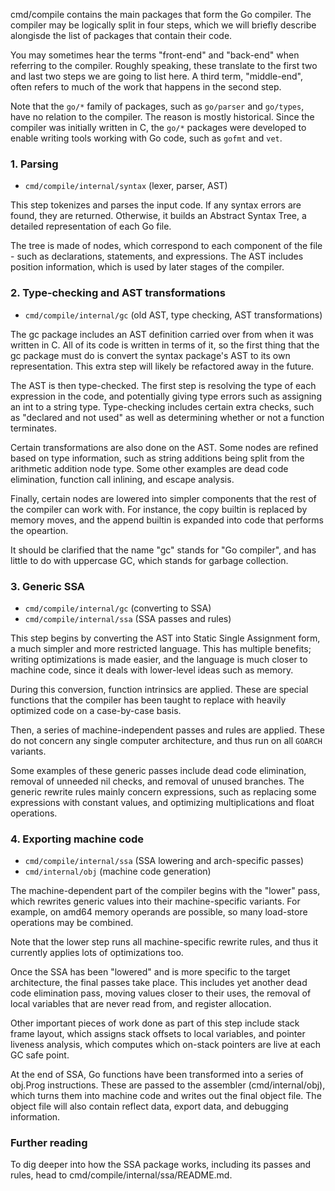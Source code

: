 cmd/compile contains the main packages that form the Go compiler. The compiler
may be logically split in four steps, which we will briefly describe alongisde
the list of packages that contain their code.

You may sometimes hear the terms "front-end" and "back-end" when referring to
the compiler. Roughly speaking, these translate to the first two and last two
steps we are going to list here. A third term, "middle-end", often refers to
much of the work that happens in the second step.

Note that the `go/*` family of packages, such as `go/parser` and `go/types`,
have no relation to the compiler. The reason is mostly historical. Since the
compiler was initially written in C, the `go/*` packages were developed to
enable writing tools working with Go code, such as `gofmt` and `vet`.

### 1. Parsing

* `cmd/compile/internal/syntax` (lexer, parser, AST)

This step tokenizes and parses the input code. If any syntax errors are found,
they are returned. Otherwise, it builds an Abstract Syntax Tree, a detailed
representation of each Go file.

The tree is made of nodes, which correspond to each component of the file - such
as declarations, statements, and expressions. The AST includes position
information, which is used by later stages of the compiler.

### 2. Type-checking and AST transformations

* `cmd/compile/internal/gc` (old AST, type checking, AST transformations)

The gc package includes an AST definition carried over from when it was written
in C. All of its code is written in terms of it, so the first thing that the gc
package must do is convert the syntax package's AST to its own representation.
This extra step will likely be refactored away in the future.

The AST is then type-checked. The first step is resolving the type of each
expression in the code, and potentially giving type errors such as assigning an
int to a string type. Type-checking includes certain extra checks, such as
"declared and not used" as well as determining whether or not a function
terminates.

Certain transformations are also done on the AST. Some nodes are refined based
on type information, such as string additions being split from the arithmetic
addition node type. Some other examples are dead code elimination, function call
inlining, and escape analysis.

Finally, certain nodes are lowered into simpler components that the rest of the
compiler can work with. For instance, the copy builtin is replaced by memory
moves, and the append builtin is expanded into code that performs the opeartion.

It should be clarified that the name "gc" stands for "Go compiler", and has
little to do with uppercase GC, which stands for garbage collection.

### 3. Generic SSA

* `cmd/compile/internal/gc` (converting to SSA)
* `cmd/compile/internal/ssa` (SSA passes and rules)

This step begins by converting the AST into Static Single Assignment form, a
much simpler and more restricted language. This has multiple benefits; writing
optimizations is made easier, and the language is much closer to machine code,
since it deals with lower-level ideas such as memory.

During this conversion, function intrinsics are applied. These are special
functions that the compiler has been taught to replace with heavily optimized
code on a case-by-case basis.

Then, a series of machine-independent passes and rules are applied. These do not
concern any single computer architecture, and thus run on all `GOARCH` variants.

Some examples of these generic passes include dead code elimination, removal of
unneeded nil checks, and removal of unused branches. The generic rewrite rules
mainly concern expressions, such as replacing some expressions with constant
values, and optimizing multiplications and float operations.

### 4. Exporting machine code

* `cmd/compile/internal/ssa` (SSA lowering and arch-specific passes)
* `cmd/internal/obj` (machine code generation)

The machine-dependent part of the compiler begins with the "lower" pass, which
rewrites generic values into their machine-specific variants. For example, on
amd64 memory operands are possible, so many load-store operations may be combined.

Note that the lower step runs all machine-specific rewrite rules, and thus it
currently applies lots of optimizations too.

Once the SSA has been "lowered" and is more specific to the target architecture,
the final passes take place. This includes yet another dead code elimination
pass, moving values closer to their uses, the removal of local variables that
are never read from, and register allocation.

Other important pieces of work done as part of this step include stack frame
layout, which assigns stack offsets to local variables, and pointer liveness
analysis, which computes which on-stack pointers are live at each GC safe point.

At the end of SSA, Go functions have been transformed into a series of obj.Prog
instructions. These are passed to the assembler (cmd/internal/obj), which turns
them into machine code and writes out the final object file. The object file
will also contain reflect data, export data, and debugging information.

### Further reading

To dig deeper into how the SSA package works, including its passes and rules,
head to cmd/compile/internal/ssa/README.md.
